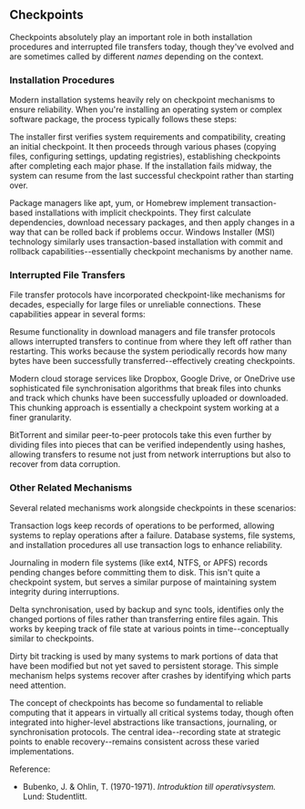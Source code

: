 
## Checkpoints

Checkpoints absolutely play an important role in both installation procedures and
interrupted file transfers today, though they've evolved and are sometimes called
by different *names* depending on the context.

### Installation Procedures

Modern installation systems heavily rely on checkpoint mechanisms to ensure reliability.
When you're installing an operating system or complex software package, the process
typically follows these steps:

  The installer first verifies system requirements and compatibility, creating an initial
  checkpoint. It then proceeds through various phases (copying files, configuring settings,
  updating registries), establishing checkpoints after completing each major phase. If the
  installation fails midway, the system can resume from the last successful checkpoint
  rather than starting over.

  Package managers like apt, yum, or Homebrew implement transaction-based installations
  with implicit checkpoints. They first calculate dependencies, download necessary packages,
  and then apply changes in a way that can be rolled back if problems occur.
  Windows Installer (MSI) technology similarly uses transaction-based installation with
  commit and rollback capabilities--essentially checkpoint mechanisms by another name.

### Interrupted File Transfers

File transfer protocols have incorporated checkpoint-like mechanisms for decades, especially
for large files or unreliable connections. These capabilities appear in several forms:

  Resume functionality in download managers and file transfer protocols allows interrupted
  transfers to continue from where they left off rather than restarting. This works because
  the system periodically records how many bytes have been successfully transferred--effectively
  creating checkpoints.

  Modern cloud storage services like Dropbox, Google Drive, or OneDrive use sophisticated
  file synchronisation algorithms that break files into chunks and track which chunks have
  been successfully uploaded or downloaded. This chunking approach is essentially a checkpoint
  system working at a finer granularity.

  BitTorrent and similar peer-to-peer protocols take this even further by dividing files
  into pieces that can be verified independently using hashes, allowing transfers to resume
  not just from network interruptions but also to recover from data corruption.

### Other Related Mechanisms

Several related mechanisms work alongside checkpoints in these scenarios:

Transaction logs keep records of operations to be performed, allowing systems to replay
operations after a failure. Database systems, file systems, and installation procedures
all use transaction logs to enhance reliability.

Journaling in modern file systems (like ext4, NTFS, or APFS) records pending changes
before committing them to disk. This isn't quite a checkpoint system, but serves a
similar purpose of maintaining system integrity during interruptions.

Delta synchronisation, used by backup and sync tools, identifies only the changed
portions of files rather than transferring entire files again. This works by keeping
track of file state at various points in time--conceptually similar to checkpoints.

Dirty bit tracking is used by many systems to mark portions of data that have been
modified but not yet saved to persistent storage. This simple mechanism helps systems
recover after crashes by identifying which parts need attention.

The concept of checkpoints has become so fundamental to reliable computing that it
appears in virtually all critical systems today, though often integrated into higher-level
abstractions like transactions, journaling, or synchronisation protocols. The central
idea--recording state at strategic points to enable recovery--remains consistent across
these varied implementations.

Reference:
* Bubenko, J. & Ohlin, T. (1970-1971). *Introduktion till operativsystem.* Lund: Studentlitt.